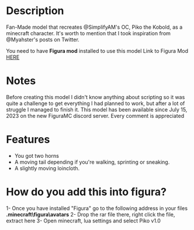 # Description
Fan-Made model that recreates @SimplifyAM's OC, Piko the Kobold, as a minecraft character.
It's worth to mention that I took inspiration from @Myahster's posts on Twitter.

You need to have **Figura mod** installed to use this model
Link to Figura Mod [HERE](https://modrinth.com/mod/figura)

# Notes
 Before creating this model I didn't know anything about scripting so it was quite a challenge to get everything I had planned to work, but after a lot of struggle I managed to finish it.
 This model has been available since July 15, 2023 on the new FiguraMC discord server.
 Every comment is appreciated

# Features
* You got two horns
* A moving tail depending if you're walking, sprinting or sneaking.
* A slightly moving loincloth.

#  How do you add this into figura?

1- Once you have installed "Figura" go to the following address in your files **.minecraft\figura\avatars**
2- Drop the rar file there,  right click the file, extract here
3- Open minecraft, lua settings and select Piko v1.0

